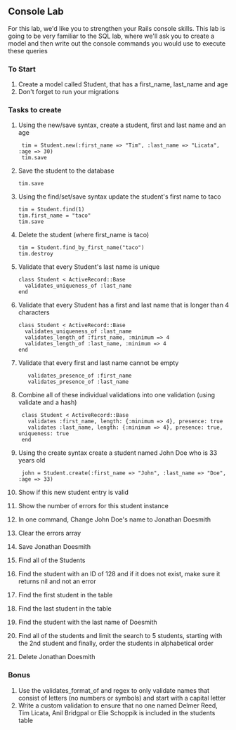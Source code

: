 ## Console Lab

For this lab, we'd like you to strengthen your Rails console skills. This lab is going to be very familiar to the SQL lab, where we'll ask you to create a model and then write out the console commands you would use to execute these queries

### To Start

1. Create a model called Student, that has a first_name, last_name and age
2. Don't forget to run your migrations

### Tasks to create

1. Using the new/save syntax, create a student, first and last name and an age 

        tim = Student.new(:first_name => "Tim", :last_name => "Licata", :age => 30)
        tim.save

2. Save the student to the database

       tim.save

3. Using the find/set/save syntax update the student's first name to taco

       tim = Student.find(1)
       tim.first_name = "taco"
       tim.save

4. Delete the student (where first_name is taco)

       tim = Student.find_by_first_name("taco")
       tim.destroy

5. Validate that every Student's last name is unique

       class Student < ActiveRecord::Base
         validates_uniqueness_of :last_name
       end

6. Validate that every Student has a first and last name that is longer than 4 characters

       class Student < ActiveRecord::Base
         validates_uniqueness_of :last_name
         validates_length_of :first_name, :minimum => 4
         validates_length_of :last_name, :minimum => 4
       end

7. Validate that every first and last name cannot be empty

          validates_presence_of :first_name
          validates_presence_of :last_name

7. Combine all of these individual validations into one validation (using validate and a hash) 

        class Student < ActiveRecord::Base
          validates :first_name, length: {:minimum => 4}, presence: true
          validates :last_name, length: {:minimum => 4}, presence: true, uniqueness: true
        end

8. Using the create syntax create a student named John Doe who is 33 years old

        john = Student.create(:first_name => "John", :last_name => "Doe", :age => 33)

9. Show if this new student entry is valid
10. Show the number of errors for this student instance
11. In one command, Change John Doe's name to Jonathan Doesmith 
12. Clear the errors array
13. Save Jonathan Doesmith
15. Find all of the Students
16. Find the student with an ID of 128 and if it does not exist, make sure it returns nil and not an error
17. Find the first student in the table
18. Find the last student in the table
19. Find the student with the last name of Doesmith
21. Find all of the students and limit the search to 5 students, starting with the 2nd student and finally, order the students in alphabetical order
20. Delete Jonathan Doesmith

### Bonus
1. Use the validates_format_of and regex to only validate names that consist of letters (no numbers or symbols) and start with a capital letter
2. Write a custom validation to ensure that no one named Delmer Reed, Tim Licata, Anil Bridgpal or Elie Schoppik is included in the students table


